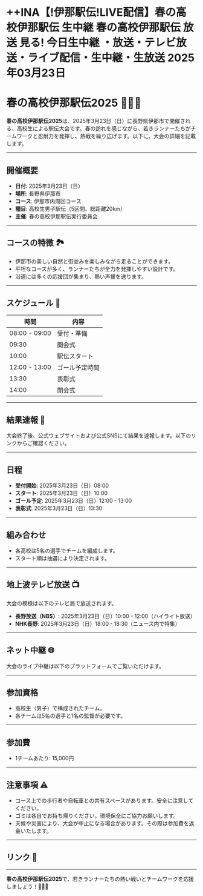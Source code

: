 # ++INA【!伊那駅伝!LIVE配信】春の高校伊那駅伝 生中継 春の高校伊那駅伝 放送 見る! 今日生中継 ・放送・テレビ放送・ライブ配信・生中継・生放送 2025年03月23日

# 春の高校伊那駅伝2025 🏃‍♂️🌸

**春の高校伊那駅伝2025**は、2025年3月23日（日）に長野県伊那市で開催される、高校生による駅伝大会です。春の訪れを感じながら、若きランナーたちがチームワークと忍耐力を発揮し、熱戦を繰り広げます。以下に、大会の詳細を記載します。

---

## 開催概要

- **日付**: 2025年3月23日（日）
- **場所**: 長野県伊那市
- **コース**: 伊那市内周回コース
- **種目**: 高校生男子駅伝（5区間、総距離20km）
- **主催**: 春の高校伊那駅伝実行委員会

---

## コースの特徴 🏞️

- 伊那市の美しい自然と街並みを楽しみながら走ることができます。
- 平坦なコースが多く、ランナーたちが全力を発揮しやすい設計です。
- 沿道には多くの応援団が集まり、熱い声援を送ります。

---

## スケジュール 📅

| 時間         | 内容                  |
|--------------|-----------------------|
| 08:00 - 09:00 | 受付・準備            |
| 09:30        | 開会式                |
| 10:00        | 駅伝スタート          |
| 12:00 - 13:00 | ゴール予定時間        |
| 13:30        | 表彰式                |
| 14:00        | 閉会式                |

---

## 結果速報 🏁

大会終了後、公式ウェブサイトおよび公式SNSにて結果を速報します。以下のリンクからご確認ください。



---

## 日程

- **受付開始**: 2025年3月23日（日）08:00
- **スタート**: 2025年3月23日（日）10:00
- **ゴール予定**: 2025年3月23日（日）12:00 - 13:00
- **表彰式**: 2025年3月23日（日）13:30

---

## 組み合わせ

- 各高校は5名の選手でチームを編成します。
- スタート順は抽選により決定されます。

---

## 地上波テレビ放送 📺

大会の模様は以下のテレビ局で放送されます。

- **長野放送（NBS）**: 2025年3月23日（日）10:00 - 12:00（ハイライト放送）
- **NHK長野**: 2025年3月23日（日）18:00 - 18:30（ニュース内で特集）

---

## ネット中継 🌐

大会のライブ中継は以下のプラットフォームでご覧いただけます。


---

## 参加資格

- 高校生（男子）で構成されたチーム。
- 各チームは5名の選手と1名の監督が必要です。

---

## 参加費

- 1チームあたり: 15,000円

---

## 注意事項 ⚠️

- コース上での歩行者や自転車との共有スペースがあります。安全に注意してください。
- ゴミは各自でお持ち帰りください。環境保全にご協力お願いします。
- 天候や災害により、大会が中止になる場合があります。その際は参加費を返金いたします。

---

## リンク 🔗



---

**春の高校伊那駅伝2025**で、若きランナーたちの熱い戦いとチームワークを応援しましょう！🌸🏃‍♂️